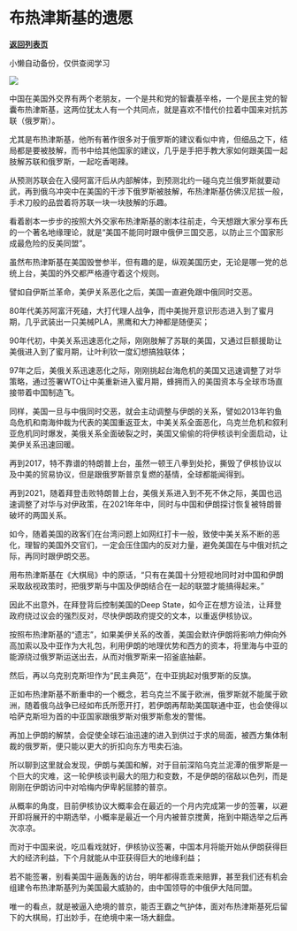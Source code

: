 # 布热津斯基的遗愿

[**返回列表页**](/gzh/政事堂2019)

小懒自动备份，仅供查阅学习

![](https://mmbiz.qpic.cn/mmbiz_jpg/rxhS23yu8cNoMAoj7WpruvJDe9yLRLIzx3GE6RTTiaT6TH8lU0hSN1FPLlxohL9TVkMr7IzpaHG9yK7XS24Ngibg/640?wx_fmt=jpeg)

中国在美国外交界有两个老朋友，一个是共和党的智囊基辛格，一个是民主党的智囊布热津斯基，这两位犹太人有一个共同点，就是喜欢不惜代价拉着中国来对抗苏联（俄罗斯）。  

尤其是布热津斯基，他所有著作很多对于俄罗斯的建议看似中肯，但细品之下，结局都是要被肢解，而书中给其他国家的建议，几乎是手把手教大家如何跟美国一起肢解苏联和俄罗斯，一起吃香喝辣。

从预测苏联会在入侵阿富汗后从内部解体，到预测北约一碰乌克兰俄罗斯就要动武，再到俄乌冲突中在美国的干涉下俄罗斯被肢解，布热津斯基仿佛汉尼拔一般，手术刀般的品尝着将苏联一块一块肢解的乐趣。

看着剧本一步步的按照大外交家布热津斯基的剧本往前走，今天想跟大家分享布氏的一个著名地缘理论，就是“美国不能同时跟中俄伊三国交恶，以防止三个国家形成最危险的反美同盟”。

虽然布热津斯基在美国毁誉参半，但有趣的是，纵观美国历史，无论是哪一党的总统上台，美国的外交都严格遵守着这个规则。

譬如自伊斯兰革命，美伊关系恶化之后，美国一直避免跟中俄同时交恶。

80年代美苏阿富汗死磕，大打代理人战争，而中美抛开意识形态进入到了蜜月期，几乎武装出一只美械PLA，黑鹰和大力神都是随便买；

90年代初，中美关系迅速恶化之际，刚刚肢解了苏联的美国，又通过巨额援助让美俄进入到了蜜月期，让叶利钦一度幻想搞独联体；

97年之后，美俄关系迅速恶化之际，刚刚挑起台海危机的美国又迅速调整了对华策略，通过签署WTO让中美重新进入蜜月期，蜂拥而入的美国资本与全球市场直接带着中国制造飞。

同样，美国一旦与中俄同时交恶，就会主动调整与伊朗的关系，譬如2013年钓鱼岛危机和南海仲裁为代表的美国重返亚太，中美关系全面恶化，乌克兰危机和叙利亚危机同时爆发，美俄关系全面破裂之时，美国又偷偷的将伊核谈判全面启动，让美伊关系迅速回暖。

再到2017，特不靠谱的特朗普上台，虽然一顿王八拳到处抡，撕毁了伊核协议以及中美的贸易协议，但是跟俄罗斯普京复燃的基情，全球都能闻得到。  

再到2021，随着拜登击败特朗普上台，美俄关系进入到不死不休之际，美国也迅速调整了对华与对伊政策，在2021年年中，同时与中国和伊朗探讨恢复被特朗普破坏的两国关系。

如今，随着美国的政客们在台湾问题上如网红打卡一般，致使中美关系不断的恶化，理智的美国外交官们，一定会压住国内的反对力量，避免美国在与中俄对抗之际，再同时跟伊朗交恶。

用布热津斯基在《大棋局》中的原话，“只有在美国十分短视地同时对中国和伊朗采取敌视政策时，把俄罗斯与中国及伊朗结合在一起的联盟才能搞得起来。”

因此不出意外，在拜登背后控制美国的Deep State，如今正在想方设法，让拜登政府绕过议会的强烈反对，尽快伊朗政府提交的文本，以重返伊核协议。

按照布热津斯基的“遗志”，如果美伊关系的改善，美国会默许伊朗将影响力伸向外高加索以及中亚作为大礼包，利用伊朗的地理优势和西方的资本，将里海与中亚的能源绕过俄罗斯运送出去，从而对俄罗斯来一招釜底抽薪。

然后，再以乌克别克斯坦作为“民主典范”，在中亚挑起对俄罗斯的反旗。

正如布热津斯基不断重申的一个概念，若乌克兰不属于欧洲，俄罗斯就不能属于欧洲，随着俄乌战争已经如布氏所愿开打，若伊朗再帮助美国联通中亚，也会使得以哈萨克斯坦为首的中亚国家跟俄罗斯对俄罗斯愈发的警惕。

再加上伊朗的解禁，会促使全球石油迅速的进入到供过于求的局面，被西方集体制裁的俄罗斯，便只能以更大的折扣向东方甩卖石油。

所以聊到这里就会发现，伊朗与美国和解，对于目前深陷乌克兰泥潭的俄罗斯是一个巨大的灾难，这一轮伊核谈判最大的阻力和变数，不是伊朗的宿敌以色列，而是刚刚在伊朗访问中对哈梅内伊卑躬屈膝的普京。

从概率的角度，目前伊核协议大概率会在最近的一个月内完成第一步的签署，以避开即将展开的中期选举，小概率是最近一个月内被普京搅黄，拖到中期选举之后再次凉凉。  

而对于中国来说，吃瓜看戏就好，伊核协议签署，中国本月将能开始从伊朗获得巨大的经济利益，下个月就能从中亚获得巨大的地缘利益；

若不能签署，别看美国牛逼轰轰的访台，明年都得乖乖来赔罪，甚至我们还有机会组建令布热津斯基列为美国最大威胁的，由中国领导的中俄伊大陆同盟。  

唯一的看点，就是被逼入绝境的普京，能否王霸之气护体，面对布热津斯基死后留下的大棋局，打出妙手，在绝境中来一场大翻盘。

